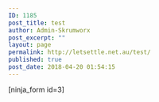 ```yaml
---
ID: 1185
post_title: test
author: Admin-Skrumworx
post_excerpt: ""
layout: page
permalink: http://letsettle.net.au/test/
published: true
post_date: 2018-04-20 01:54:15
---
```

[ninja_form id=3]